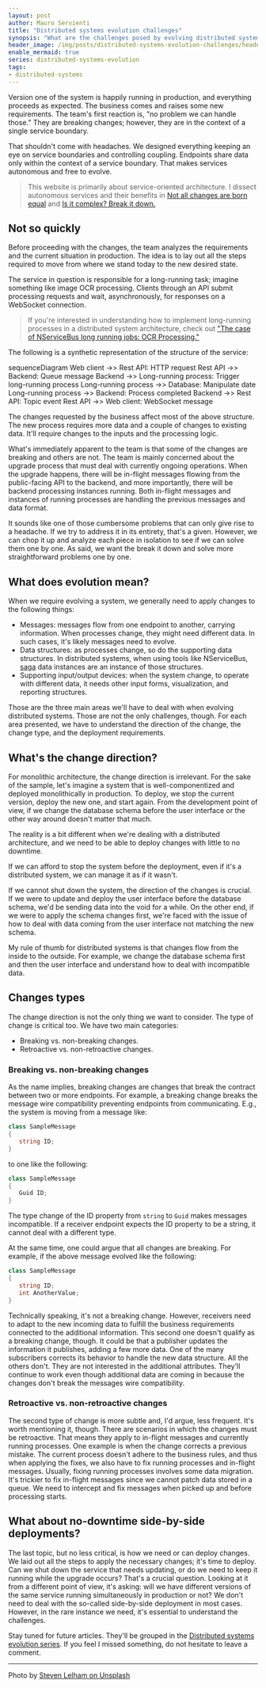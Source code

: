 ```yaml
---
layout: post
author: Mauro Servienti
title: "Distributed systems evolution challenges"
synopsis: "What are the challenges posed by evolving distributed systems architecture? In this short series of articles, we'll understand the critical factors we should be keeping an eye on and how to address them."
header_image: /img/posts/distributed-systems-evolution-challenges/header.jpg
enable_mermaid: true
series: distributed-systems-evolution
tags:
- distributed-systems
---
```


Version one of the system is happily running in production, and everything proceeds as expected. The business comes and raises some new requirements. The team's first reaction is, "no problem we can handle those." They are breaking changes; however, they are in the context of a single service boundary.

That shouldn't come with headaches. We designed everything keeping an eye on service boundaries and controlling coupling. Endpoints share data only within the context of a service boundary. That makes services autonomous and free to evolve.

> This website is primarily about service-oriented architecture. I dissect autonomous services and their benefits in [Not all changes are born equal](https://milestone.topics.it/2021/03/10/not-all-changes-are-born-equal.html) and [Is it complex? Break it down.](https://milestone.topics.it/2022/01/03/is-it-complex-break-it-down.html)

## Not so quickly

Before proceeding with the changes, the team analyzes the requirements and the current situation in production. The idea is to lay out all the steps required to move from where we stand today to the new desired state.

The service in question is responsible for a long-running task; imagine something like image OCR processing. Clients through an API submit processing requests and wait, asynchronously, for responses on a WebSocket connection.

> If you're interested in understanding how to implement long-running processes in a distributed system architecture, check out ["The case of NServiceBus long running jobs: OCR Processing."](https://milestone.topics.it/2016/12/20/the-case-of-nservicebus-long-running-handlers-ocr-processing.html)

The following is a synthetic representation of the structure of the service:

<div class="mermaid">
sequenceDiagram
   Web client ->> Rest API: HTTP request
   Rest API ->> Backend: Queue message
   Backend ->> Long-running process: Trigger long-running process
   Long-running process ->> Database: Manipulate date
   Long-running process ->> Backend: Process completed
   Backend ->> Rest API: Topic event
   Rest API ->> Web client: WebSocket message
</div>

The changes requested by the business affect most of the above structure. The new process requires more data and a couple of changes to existing data. It'll require changes to the inputs and the processing logic.

What's immediately apparent to the team is that some of the changes are breaking and others are not. The team is mainly concerned about the upgrade process that must deal with currently ongoing operations. When the upgrade happens, there will be in-flight messages flowing from the public-facing API to the backend, and more importantly, there will be backend processing instances running. Both in-flight messages and instances of running processes are handling the previous messages and data format.

It sounds like one of those cumbersome problems that can only give rise to a headache. If we try to address it in its entirety, that's a given. However, we can chop it up and analyze each piece in isolation to see if we can solve them one by one. As said, we want the break it down and solve more straightforward problems one by one.

## What does evolution mean?

When we require evolving a system, we generally need to apply changes to the following things:

-  Messages: messages flow from one endpoint to another, carrying information. When processes change, they might need different data. In such cases, it's likely messages need to evolve.
- Data structures: as processes change, so do the supporting data structures. In distributed systems, when using tools like NServiceBus, [saga](https://docs.particular.net/nservicebus/sagas/) data instances are an instance of those structures.
- Supporting input/output devices: when the system change, to operate with different data, it needs other input forms, visualization, and reporting structures.

Those are the three main areas we'll have to deal with when evolving distributed systems. Those are not the only challenges, though. For each area presented, we have to understand the direction of the change, the change type, and the deployment requirements.

## What's the change direction?

For monolithic architecture, the change direction is irrelevant. For the sake of the sample, let's imagine a system that is well-componentized and deployed monolithically in production. To deploy, we stop the current version, deploy the new one, and start again. From the development point of view, if we change the database schema before the user interface or the other way around doesn't matter that much.

The reality is a bit different when we're dealing with a distributed architecture, and we need to be able to deploy changes with little to no downtime.

If we can afford to stop the system before the deployment, even if it's a distributed system, we can manage it as if it wasn't.

If we cannot shut down the system, the direction of the changes is crucial. If we were to update and deploy the user interface before the database schema, we'd be sending data into the void for a while. On the other end, if we were to apply the schema changes first, we're faced with the issue of how to deal with data coming from the user interface not matching the new schema.

My rule of thumb for distributed systems is that changes flow from the inside to the outside. For example, we change the database schema first and then the user interface and understand how to deal with incompatible data.

## Changes types

The change direction is not the only thing we want to consider. The type of change is critical too. We have two main categories:

- Breaking vs. non-breaking changes.
- Retroactive vs. non-retroactive changes.

### Breaking vs. non-breaking changes

As the name implies, breaking changes are changes that break the contract between two or more endpoints. For example, a breaking change breaks the message wire compatibility preventing endpoints from communicating. E.g., the system is moving from a message like:

```csharp
class SampleMessage
{
   string ID;
}
```

to one like the following:

```csharp
class SampleMessage
{
   Guid ID;
}
```

The type change of the ID property from `string` to `Guid` makes messages incompatible. If a receiver endpoint expects the ID property to be a string, it cannot deal with a different type.

At the same time, one could argue that all changes are breaking. For example, if the above message evolved like the following:

```csharp
class SampleMessage
{
   string ID;
   int AnotherValue;
}
```

Technically speaking, it's not a breaking change. However, receivers need to adapt to the new incoming data to fulfill the business requirements connected to the additional information. This second one doesn't qualify as a breaking change, though. It could be that a publisher updates the information it publishes, adding a few more data. One of the many subscribers corrects its behavior to handle the new data structure. All the others don't. They are not interested in the additional attributes. They'll continue to work even though additional data are coming in because the changes don't break the messages wire compatibility.

### Retroactive vs. non-retroactive changes

The second type of change is more subtle and, I'd argue, less frequent. It's worth mentioning it, though. There are scenarios in which the changes must be retroactive. That means they apply to in-flight messages and currently running processes. One example is when the change corrects a previous mistake. The current process doesn't adhere to the business rules, and thus when applying the fixes, we also have to fix running processes and in-flight messages. Usually, fixing running processes involves some data migration. It's trickier to fix in-flight messages since we cannot patch data stored in a queue. We need to intercept and fix messages when picked up and before processing starts.

## What about no-downtime side-by-side deployments?

The last topic, but no less critical, is how we need or can deploy changes. We laid out all the steps to apply the necessary changes; it's time to deploy. Can we shut down the service that needs updating, or do we need to keep it running while the upgrade occurs? That's a crucial question. Looking at it from a different point of view, it's asking: will we have different versions of the same service running simultaneously in production or not? We don't need to deal with the so-called side-by-side deployment in most cases. However, in the rare instance we need, it's essential to understand the challenges.

Stay tuned for future articles. They'll be grouped in the [Distributed systems evolution series](). If you feel I missed something, do not hesitate to leave a comment.

---

Photo by [Steven Lelham on Unsplash](https://unsplash.com/photos/atSaEOeE8Nk?utm_source=unsplash&utm_medium=referral&utm_content=creditShareLink)
